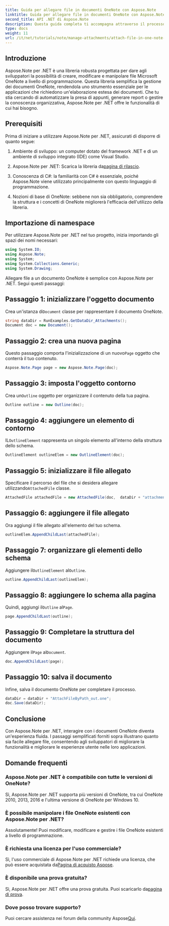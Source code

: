 ```yaml
---
title: Guida per allegare file in documenti OneNote con Aspose.Note
linktitle: Guida per allegare file in documenti OneNote con Aspose.Note
second_title: API .NET di Aspose.Note
description: Questa guida completa ti accompagna attraverso il processo di allegato programmatico di file ai documenti OneNote, consentendoti di migliorare le tue attività di annotazione e gestione dei documenti. Con istruzioni chiare e dettagliate e utili FAQ.
type: docs
weight: 11
url: /it/net/tutorials/note/manage-attachments/attach-file-in-one-note-documents/
---
```

## Introduzione

Aspose.Note per .NET è una libreria robusta progettata per dare agli sviluppatori la possibilità di creare, modificare e manipolare file Microsoft OneNote a livello di programmazione. Questa libreria semplifica la gestione dei documenti OneNote, rendendola uno strumento essenziale per le applicazioni che richiedono un'elaborazione estesa dei documenti. Che tu stia cercando di automatizzare la presa di appunti, generare report o gestire la conoscenza organizzativa, Aspose.Note per .NET offre le funzionalità di cui hai bisogno.

## Prerequisiti

Prima di iniziare a utilizzare Aspose.Note per .NET, assicurati di disporre di quanto segue:

1. Ambiente di sviluppo: un computer dotato del framework .NET e di un ambiente di sviluppo integrato (IDE) come Visual Studio.
  
2.  Aspose.Note per .NET: Scarica la libreria da[pagina di rilascio](https://releases.aspose.com/note/net/).

3. Conoscenza di C#: la familiarità con C# è essenziale, poiché Aspose.Note viene utilizzato principalmente con questo linguaggio di programmazione.

4. Nozioni di base di OneNote: sebbene non sia obbligatorio, comprendere la struttura e i concetti di OneNote migliorerà l'efficacia dell'utilizzo della libreria.

## Importazione di namespace

Per utilizzare Aspose.Note per .NET nel tuo progetto, inizia importando gli spazi dei nomi necessari:

```csharp
using System.IO;
using Aspose.Note;
using System;
using System.Collections.Generic;
using System.Drawing;
```

Allegare file a un documento OneNote è semplice con Aspose.Note per .NET. Segui questi passaggi:

## Passaggio 1: inizializzare l'oggetto documento

 Crea un'istanza di`Document` classe per rappresentare il documento OneNote.

```csharp
string dataDir = RunExamples.GetDataDir_Attachments();
Document doc = new Document();
```

## Passaggio 2: crea una nuova pagina

 Questo passaggio comporta l'inizializzazione di un nuovo`Page` oggetto che conterrà il tuo contenuto.

```csharp
Aspose.Note.Page page = new Aspose.Note.Page(doc);
```

## Passaggio 3: imposta l'oggetto contorno

 Crea un`Outline` oggetto per organizzare il contenuto della tua pagina.

```csharp
Outline outline = new Outline(doc);
```

## Passaggio 4: aggiungere un elemento di contorno

 IL`OutlineElement` rappresenta un singolo elemento all'interno della struttura dello schema.

```csharp
OutlineElement outlineElem = new OutlineElement(doc);
```

## Passaggio 5: inizializzare il file allegato

 Specificare il percorso del file che si desidera allegare utilizzando`AttachedFile` classe.

```csharp
AttachedFile attachedFile = new AttachedFile(doc,  dataDir + "attachment.txt");
```

## Passaggio 6: aggiungere il file allegato

Ora aggiungi il file allegato all'elemento del tuo schema.

```csharp
outlineElem.AppendChildLast(attachedFile);
```

## Passaggio 7: organizzare gli elementi dello schema

 Aggiungere il`OutlineElement` al`Outline`.

```csharp
outline.AppendChildLast(outlineElem);
```

## Passaggio 8: aggiungere lo schema alla pagina

 Quindi, aggiungi il`Outline` al`Page`.

```csharp
page.AppendChildLast(outline);
```

## Passaggio 9: Completare la struttura del documento

 Aggiungere il`Page` al`Document`.

```csharp
doc.AppendChildLast(page);
```

## Passaggio 10: salva il documento

Infine, salva il documento OneNote per completare il processo.

```csharp
dataDir = dataDir + "AttachFileByPath_out.one";
doc.Save(dataDir);
```

## Conclusione

Con Aspose.Note per .NET, interagire con i documenti OneNote diventa un'esperienza fluida. I passaggi semplificati forniti sopra illustrano quanto sia facile allegare file, consentendo agli sviluppatori di migliorare la funzionalità e migliorare le esperienze utente nelle loro applicazioni.

## Domande frequenti

### Aspose.Note per .NET è compatibile con tutte le versioni di OneNote?

Sì, Aspose.Note per .NET supporta più versioni di OneNote, tra cui OneNote 2010, 2013, 2016 e l'ultima versione di OneNote per Windows 10.

### È possibile manipolare i file OneNote esistenti con Aspose.Note per .NET?

Assolutamente! Puoi modificare, modificare e gestire i file OneNote esistenti a livello di programmazione.

### È richiesta una licenza per l'uso commerciale?

 Sì, l'uso commerciale di Aspose.Note per .NET richiede una licenza, che può essere acquistata da[Pagina di acquisto Aspose](https://purchase.conholdate.com/buy).

### È disponibile una prova gratuita?

 Sì, Aspose.Note per .NET offre una prova gratuita. Puoi scaricarlo da[pagina di prova](https://releases.aspose.com/).

### Dove posso trovare supporto?

 Puoi cercare assistenza nei forum della community Aspose[Qui](https://forum.aspose.com/c/note/28).